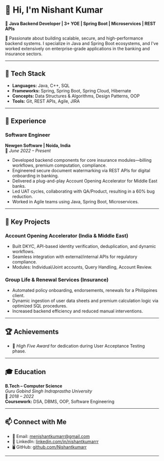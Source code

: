 # 👋 Hi, I'm Nishant Kumar

🎯 **Java Backend Developer | 3+ YOE | Spring Boot | Microservices | REST APIs**

🚀 Passionate about building scalable, secure, and high-performance backend systems. I specialize in Java and Spring Boot ecosystems, and I've worked extensively on enterprise-grade applications in the banking and insurance sectors.

---

## 🔧 Tech Stack

- **Languages:** Java, C++, SQL  
- **Frameworks:** Spring, Spring Boot, Spring Cloud, Hibernate  
- **Concepts:** Data Structures & Algorithms, Design Patterns, OOP  
- **Tools:** Git, REST APIs, Agile, JIRA

---

## 💼 Experience

### **Software Engineer**  
**Newgen Software | Noida, India**  
📆 *June 2022 – Present*

- Developed backend components for core insurance modules—billing workflows, premium computation, compliance.
- Engineered secure document watermarking via REST APIs for digital onboarding in banking.
- Delivered a plug-and-play Account Opening Accelerator for Middle East banks.
- Led UAT cycles, collaborating with QA/Product, resulting in a 60% bug reduction.
- Worked in Agile teams using Java, Spring Boot, Microservices.

---

## 🚀 Key Projects

### **Account Opening Accelerator (India & Middle East)**
- Built DKYC, API-based identity verification, deduplication, and dynamic workflows.
- Seamless integration with external/internal APIs for regulatory compliance.
- Modules: Individual/Joint accounts, Query Handling, Account Review.

### **Group Life & Renewal Services (Insurance)**
- Automated policy onboarding, endorsements, renewals for a Philippines client.
- Dynamic ingestion of user data sheets and premium calculation logic via optimized SQL procedures.
- Increased backend efficiency and reduced manual interventions.

---

## 🏆 Achievements

- 🏅 *High Five Award* for dedication during User Acceptance Testing phase.

---

## 🎓 Education

**B.Tech – Computer Science**  
*Guru Gobind Singh Indraprastha University*  
📆 *2018 – 2022*  
**Coursework:** DSA, DBMS, OOP, Software Engineering

---

## 📫 Connect with Me

- 📧 Email: [menishantkumarr@gmail.com](mailto:menishantkumarr@gmail.com)  
- 💼 LinkedIn: [linkedin.com/in/nishantkumarrr](https://linkedin.com/in/nishantkumarrr)  
- 🖥️ GitHub: [github.com/Nishantkumarr](https://github.com/Nishantkumarr)

---
